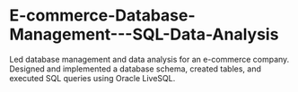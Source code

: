 # E-commerce-Database-Management---SQL-Data-Analysis
Led database management and data analysis for an e-commerce company. Designed and implemented a database schema, created tables, and executed SQL queries using Oracle LiveSQL.
